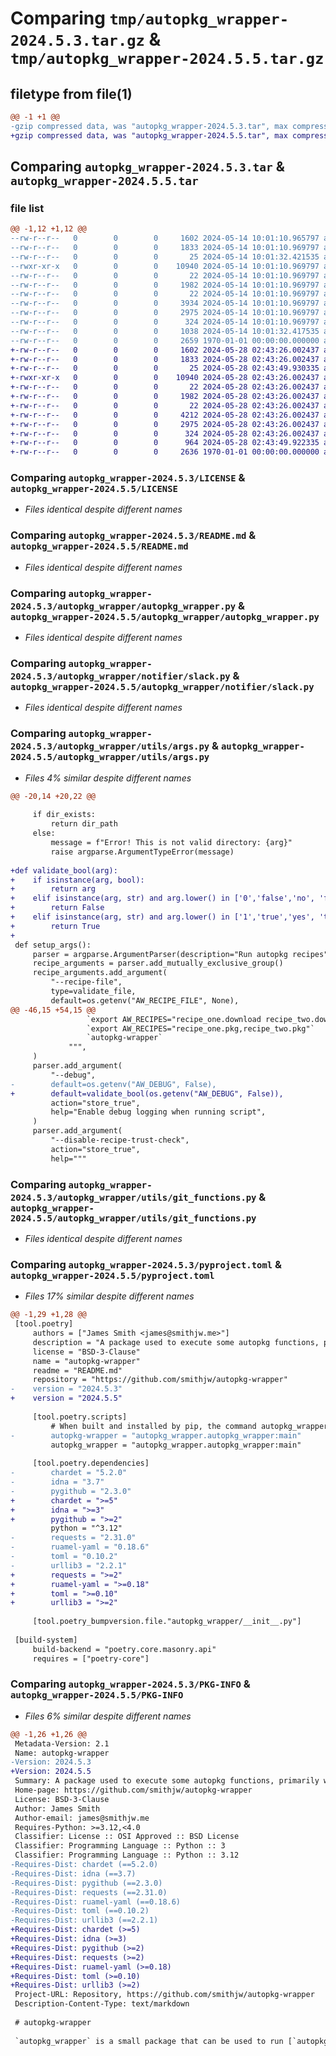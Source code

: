# Comparing `tmp/autopkg_wrapper-2024.5.3.tar.gz` & `tmp/autopkg_wrapper-2024.5.5.tar.gz`

## filetype from file(1)

```diff
@@ -1 +1 @@
-gzip compressed data, was "autopkg_wrapper-2024.5.3.tar", max compression
+gzip compressed data, was "autopkg_wrapper-2024.5.5.tar", max compression
```

## Comparing `autopkg_wrapper-2024.5.3.tar` & `autopkg_wrapper-2024.5.5.tar`

### file list

```diff
@@ -1,12 +1,12 @@
--rw-r--r--   0        0        0     1602 2024-05-14 10:01:10.965797 autopkg_wrapper-2024.5.3/LICENSE
--rw-r--r--   0        0        0     1833 2024-05-14 10:01:10.969797 autopkg_wrapper-2024.5.3/README.md
--rw-r--r--   0        0        0       25 2024-05-14 10:01:32.421535 autopkg_wrapper-2024.5.3/autopkg_wrapper/__init__.py
--rwxr-xr-x   0        0        0    10940 2024-05-14 10:01:10.969797 autopkg_wrapper-2024.5.3/autopkg_wrapper/autopkg_wrapper.py
--rw-r--r--   0        0        0       22 2024-05-14 10:01:10.969797 autopkg_wrapper-2024.5.3/autopkg_wrapper/notifier/__init__.py
--rw-r--r--   0        0        0     1982 2024-05-14 10:01:10.969797 autopkg_wrapper-2024.5.3/autopkg_wrapper/notifier/slack.py
--rw-r--r--   0        0        0       22 2024-05-14 10:01:10.969797 autopkg_wrapper-2024.5.3/autopkg_wrapper/utils/__init__.py
--rw-r--r--   0        0        0     3934 2024-05-14 10:01:10.969797 autopkg_wrapper-2024.5.3/autopkg_wrapper/utils/args.py
--rw-r--r--   0        0        0     2975 2024-05-14 10:01:10.969797 autopkg_wrapper-2024.5.3/autopkg_wrapper/utils/git_functions.py
--rw-r--r--   0        0        0      324 2024-05-14 10:01:10.969797 autopkg_wrapper-2024.5.3/autopkg_wrapper/utils/logging.py
--rw-r--r--   0        0        0     1038 2024-05-14 10:01:32.417535 autopkg_wrapper-2024.5.3/pyproject.toml
--rw-r--r--   0        0        0     2659 1970-01-01 00:00:00.000000 autopkg_wrapper-2024.5.3/PKG-INFO
+-rw-r--r--   0        0        0     1602 2024-05-28 02:43:26.002437 autopkg_wrapper-2024.5.5/LICENSE
+-rw-r--r--   0        0        0     1833 2024-05-28 02:43:26.002437 autopkg_wrapper-2024.5.5/README.md
+-rw-r--r--   0        0        0       25 2024-05-28 02:43:49.930335 autopkg_wrapper-2024.5.5/autopkg_wrapper/__init__.py
+-rwxr-xr-x   0        0        0    10940 2024-05-28 02:43:26.002437 autopkg_wrapper-2024.5.5/autopkg_wrapper/autopkg_wrapper.py
+-rw-r--r--   0        0        0       22 2024-05-28 02:43:26.002437 autopkg_wrapper-2024.5.5/autopkg_wrapper/notifier/__init__.py
+-rw-r--r--   0        0        0     1982 2024-05-28 02:43:26.002437 autopkg_wrapper-2024.5.5/autopkg_wrapper/notifier/slack.py
+-rw-r--r--   0        0        0       22 2024-05-28 02:43:26.002437 autopkg_wrapper-2024.5.5/autopkg_wrapper/utils/__init__.py
+-rw-r--r--   0        0        0     4212 2024-05-28 02:43:26.002437 autopkg_wrapper-2024.5.5/autopkg_wrapper/utils/args.py
+-rw-r--r--   0        0        0     2975 2024-05-28 02:43:26.002437 autopkg_wrapper-2024.5.5/autopkg_wrapper/utils/git_functions.py
+-rw-r--r--   0        0        0      324 2024-05-28 02:43:26.002437 autopkg_wrapper-2024.5.5/autopkg_wrapper/utils/logging.py
+-rw-r--r--   0        0        0      964 2024-05-28 02:43:49.922335 autopkg_wrapper-2024.5.5/pyproject.toml
+-rw-r--r--   0        0        0     2636 1970-01-01 00:00:00.000000 autopkg_wrapper-2024.5.5/PKG-INFO
```

### Comparing `autopkg_wrapper-2024.5.3/LICENSE` & `autopkg_wrapper-2024.5.5/LICENSE`

 * *Files identical despite different names*

### Comparing `autopkg_wrapper-2024.5.3/README.md` & `autopkg_wrapper-2024.5.5/README.md`

 * *Files identical despite different names*

### Comparing `autopkg_wrapper-2024.5.3/autopkg_wrapper/autopkg_wrapper.py` & `autopkg_wrapper-2024.5.5/autopkg_wrapper/autopkg_wrapper.py`

 * *Files identical despite different names*

### Comparing `autopkg_wrapper-2024.5.3/autopkg_wrapper/notifier/slack.py` & `autopkg_wrapper-2024.5.5/autopkg_wrapper/notifier/slack.py`

 * *Files identical despite different names*

### Comparing `autopkg_wrapper-2024.5.3/autopkg_wrapper/utils/args.py` & `autopkg_wrapper-2024.5.5/autopkg_wrapper/utils/args.py`

 * *Files 4% similar despite different names*

```diff
@@ -20,14 +20,22 @@
 
     if dir_exists:
         return dir_path
     else:
         message = f"Error! This is not valid directory: {arg}"
         raise argparse.ArgumentTypeError(message)
 
+def validate_bool(arg):
+    if isinstance(arg, bool):
+        return arg
+    elif isinstance(arg, str) and arg.lower() in ['0','false','no', 'f']:
+        return False
+    elif isinstance(arg, str) and arg.lower() in ['1','true','yes', 't']:
+        return True
+
 def setup_args():
     parser = argparse.ArgumentParser(description="Run autopkg recipes")
     recipe_arguments = parser.add_mutually_exclusive_group()
     recipe_arguments.add_argument(
         "--recipe-file",
         type=validate_file,
         default=os.getenv("AW_RECIPE_FILE", None),
@@ -46,15 +54,15 @@
                 `export AW_RECIPES="recipe_one.download recipe_two.download"`
                 `export AW_RECIPES="recipe_one.pkg,recipe_two.pkg"`
                 `autopkg-wrapper`
             """,
     )
     parser.add_argument(
         "--debug",
-        default=os.getenv("AW_DEBUG", False),
+        default=validate_bool(os.getenv("AW_DEBUG", False)),
         action="store_true",
         help="Enable debug logging when running script",
     )
     parser.add_argument(
         "--disable-recipe-trust-check",
         action="store_true",
         help="""
```

### Comparing `autopkg_wrapper-2024.5.3/autopkg_wrapper/utils/git_functions.py` & `autopkg_wrapper-2024.5.5/autopkg_wrapper/utils/git_functions.py`

 * *Files identical despite different names*

### Comparing `autopkg_wrapper-2024.5.3/pyproject.toml` & `autopkg_wrapper-2024.5.5/pyproject.toml`

 * *Files 17% similar despite different names*

```diff
@@ -1,29 +1,28 @@
 [tool.poetry]
     authors = ["James Smith <james@smithjw.me>"]
     description = "A package used to execute some autopkg functions, primarily within the context of a GitHub Actions runner."
     license = "BSD-3-Clause"
     name = "autopkg-wrapper"
     readme = "README.md"
     repository = "https://github.com/smithjw/autopkg-wrapper"
-    version = "2024.5.3"
+    version = "2024.5.5"
 
     [tool.poetry.scripts]
         # When built and installed by pip, the command autopkg_wrapper will be availble in to run within that environment
-        autopkg-wrapper = "autopkg_wrapper.autopkg_wrapper:main"
         autopkg_wrapper = "autopkg_wrapper.autopkg_wrapper:main"
 
     [tool.poetry.dependencies]
-        chardet = "5.2.0"
-        idna = "3.7"
-        pygithub = "2.3.0"
+        chardet = ">=5"
+        idna = ">=3"
+        pygithub = ">=2"
         python = "^3.12"
-        requests = "2.31.0"
-        ruamel-yaml = "0.18.6"
-        toml = "0.10.2"
-        urllib3 = "2.2.1"
+        requests = ">=2"
+        ruamel-yaml = ">=0.18"
+        toml = ">=0.10"
+        urllib3 = ">=2"
 
     [tool.poetry_bumpversion.file."autopkg_wrapper/__init__.py"]
 
 [build-system]
     build-backend = "poetry.core.masonry.api"
     requires = ["poetry-core"]
```

### Comparing `autopkg_wrapper-2024.5.3/PKG-INFO` & `autopkg_wrapper-2024.5.5/PKG-INFO`

 * *Files 6% similar despite different names*

```diff
@@ -1,26 +1,26 @@
 Metadata-Version: 2.1
 Name: autopkg-wrapper
-Version: 2024.5.3
+Version: 2024.5.5
 Summary: A package used to execute some autopkg functions, primarily within the context of a GitHub Actions runner.
 Home-page: https://github.com/smithjw/autopkg-wrapper
 License: BSD-3-Clause
 Author: James Smith
 Author-email: james@smithjw.me
 Requires-Python: >=3.12,<4.0
 Classifier: License :: OSI Approved :: BSD License
 Classifier: Programming Language :: Python :: 3
 Classifier: Programming Language :: Python :: 3.12
-Requires-Dist: chardet (==5.2.0)
-Requires-Dist: idna (==3.7)
-Requires-Dist: pygithub (==2.3.0)
-Requires-Dist: requests (==2.31.0)
-Requires-Dist: ruamel-yaml (==0.18.6)
-Requires-Dist: toml (==0.10.2)
-Requires-Dist: urllib3 (==2.2.1)
+Requires-Dist: chardet (>=5)
+Requires-Dist: idna (>=3)
+Requires-Dist: pygithub (>=2)
+Requires-Dist: requests (>=2)
+Requires-Dist: ruamel-yaml (>=0.18)
+Requires-Dist: toml (>=0.10)
+Requires-Dist: urllib3 (>=2)
 Project-URL: Repository, https://github.com/smithjw/autopkg-wrapper
 Description-Content-Type: text/markdown
 
 # autopkg-wrapper
 
 `autopkg_wrapper` is a small package that can be used to run [`autopkg`](https://github.com/autopkg/autopkg) within CI/CD environments such as GitHub Actions.
```

